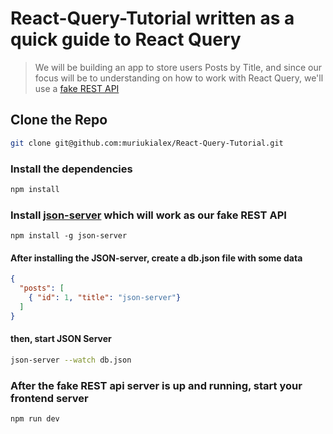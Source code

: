 # React-Query-Tutorial written as a quick guide to React Query

> We will be building an app to store users Posts by Title, and since our focus will be to understanding on how to work with React Query, we'll use a [fake REST API](https://www.npmjs.com/package/json-server) 

## Clone the Repo
```bash
git clone git@github.com:muriukialex/React-Query-Tutorial.git
```

### Install the dependencies
```bash
npm install
```

### Install [json-server](https://www.npmjs.com/package/json-server) which will work as our fake REST API
```
npm install -g json-server
```

#### After installing the JSON-server, create a db.json file with some data
```json
{
  "posts": [
    { "id": 1, "title": "json-server"}
  ]
}
```
#### then, start JSON Server
```bash
json-server --watch db.json
```

### After the fake REST api server is up and running, start your frontend server
```
npm run dev
```
